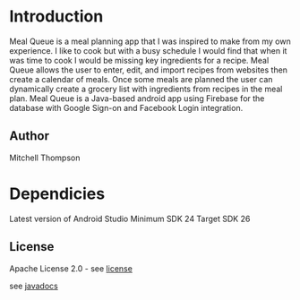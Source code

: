 # Introduction 

Meal Queue is a meal planning app that I was inspired to make from my own experience. I like to cook but with a busy schedule I would find that when it was time to cook I would be missing key ingredients for a recipe. Meal Queue allows the user to enter, edit, and import recipes from websites then create a calendar of meals. Once some meals are planned the user can dynamically create a grocery list with ingredients from recipes in the meal plan. Meal Queue is a Java-based android app using Firebase for the database with Google Sign-on and Facebook Login integration.

## Author
Mitchell Thompson

# Dependicies
Latest version of Android Studio
Minimum SDK 24
Target SDK 26

## License
Apache License 2.0 - see [license](https://github.com/mitchthompson/mealqueue/blob/master/LICENSE)



see [javadocs](https://mitchthompson.github.io/mealqueue/)
